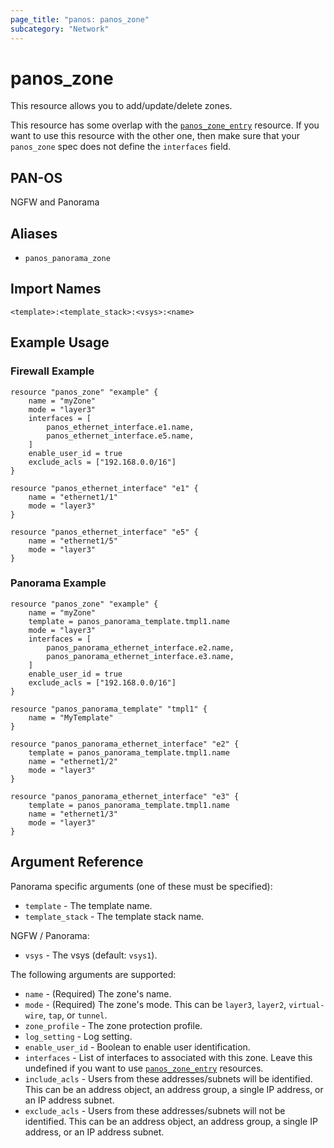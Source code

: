 ```yaml
---
page_title: "panos: panos_zone"
subcategory: "Network"
---
```


# panos_zone

This resource allows you to add/update/delete zones.

This resource has some overlap with the [`panos_zone_entry`](zone_entry.html)
resource.  If you want to use this resource with the other one, then make
sure that your `panos_zone` spec does not define the
`interfaces` field.


## PAN-OS

NGFW and Panorama


## Aliases

* `panos_panorama_zone`


## Import Names

```
<template>:<template_stack>:<vsys>:<name>
```


## Example Usage

### Firewall Example

```hcl
resource "panos_zone" "example" {
    name = "myZone"
    mode = "layer3"
    interfaces = [
        panos_ethernet_interface.e1.name,
        panos_ethernet_interface.e5.name,
    ]
    enable_user_id = true
    exclude_acls = ["192.168.0.0/16"]
}

resource "panos_ethernet_interface" "e1" {
    name = "ethernet1/1"
    mode = "layer3"
}

resource "panos_ethernet_interface" "e5" {
    name = "ethernet1/5"
    mode = "layer3"
}
```

### Panorama Example

```hcl
resource "panos_zone" "example" {
    name = "myZone"
    template = panos_panorama_template.tmpl1.name
    mode = "layer3"
    interfaces = [
        panos_panorama_ethernet_interface.e2.name,
        panos_panorama_ethernet_interface.e3.name,
    ]
    enable_user_id = true
    exclude_acls = ["192.168.0.0/16"]
}

resource "panos_panorama_template" "tmpl1" {
    name = "MyTemplate"
}

resource "panos_panorama_ethernet_interface" "e2" {
    template = panos_panorama_template.tmpl1.name
    name = "ethernet1/2"
    mode = "layer3"
}

resource "panos_panorama_ethernet_interface" "e3" {
    template = panos_panorama_template.tmpl1.name
    name = "ethernet1/3"
    mode = "layer3"
}
```


## Argument Reference

Panorama specific arguments (one of these must be specified):

* `template` - The template name.
* `template_stack` - The template stack name.

NGFW / Panorama:

* `vsys` - The vsys (default: `vsys1`).

The following arguments are supported:

* `name` - (Required) The zone's name.
* `mode` - (Required) The zone's mode.  This can be `layer3`, `layer2`,
  `virtual-wire`, `tap`, or `tunnel`.
* `zone_profile` - The zone protection profile.
* `log_setting` - Log setting.
* `enable_user_id` - Boolean to enable user identification.
* `interfaces` - List of interfaces to associated with this zone.  Leave
  this undefined if you want to use [`panos_zone_entry`](zone_entry.html) resources.
* `include_acls` - Users from these addresses/subnets will
  be identified.  This can be an address object, an address group, a single
  IP address, or an IP address subnet.
* `exclude_acls` - Users from these addresses/subnets will not
  be identified.  This can be an address object, an address group, a single
  IP address, or an IP address subnet.
